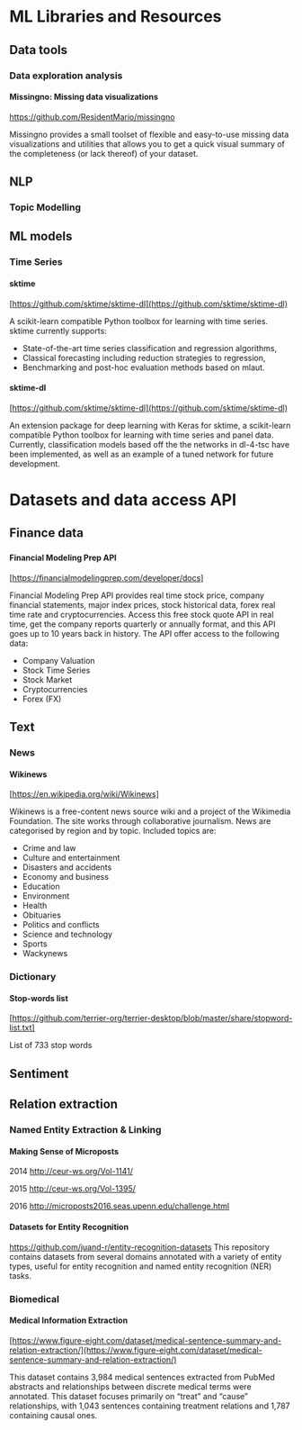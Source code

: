 # ML Libraries and Resources
## Data tools
### Data exploration analysis 
#### Missingno: Missing data visualizations
https://github.com/ResidentMario/missingno

Missingno provides a small toolset of flexible and easy-to-use missing data visualizations and utilities that allows you to get a quick visual summary of the completeness (or lack thereof) of your dataset.
## NLP
### Topic Modelling
## ML models
### Time Series
#### sktime
[https://github.com/sktime/sktime-dl](https://github.com/sktime/sktime-dl)

A scikit-learn compatible Python toolbox for learning with time series. sktime currently supports:
- State-of-the-art time series classification and regression algorithms,
- Classical forecasting including reduction strategies to regression,
- Benchmarking and post-hoc evaluation methods based on mlaut.
#### sktime-dl
[https://github.com/sktime/sktime-dl](https://github.com/sktime/sktime-dl)

An extension package for deep learning with Keras for sktime, a scikit-learn compatible Python toolbox for learning with time series and panel data. Currently, classification models based off the the networks in dl-4-tsc have been implemented, as well as an example of a tuned network for future development.

# Datasets and data access API
## Finance data
###
#### Financial Modeling Prep API
[https://financialmodelingprep.com/developer/docs]

Financial Modeling Prep API provides real time stock price, company financial statements, major index prices, stock historical data, forex real time rate and cryptocurrencies. Access this free stock quote API in real time, get the company reports quarterly or annually format, and this API goes up to 10 years back in history. The API offer access to the following data: 
- Company Valuation
- Stock Time Series
- Stock Market
- Cryptocurrencies
- Forex (FX)

## Text
### News
#### Wikinews
[https://en.wikipedia.org/wiki/Wikinews]

Wikinews is a free-content news source wiki and a project of the Wikimedia Foundation. The site works through collaborative journalism. News are categorised by region and by topic. Included topics are: 
- Crime and law 
- Culture and entertainment 
- Disasters and accidents 
- Economy and business 
- Education 
- Environment 
- Health 
- Obituaries 
- Politics and conflicts 
- Science and technology 
- Sports 
- Wackynews

### Dictionary
#### Stop-words list
[https://github.com/terrier-org/terrier-desktop/blob/master/share/stopword-list.txt]

List of 733 stop words

## Sentiment


## Relation extraction
### Named Entity Extraction & Linking
#### Making Sense of Microposts
2014 http://ceur-ws.org/Vol-1141/

2015 http://ceur-ws.org/Vol-1395/

2016 http://microposts2016.seas.upenn.edu/challenge.html
#### Datasets for Entity Recognition
https://github.com/juand-r/entity-recognition-datasets
This repository contains datasets from several domains annotated with a variety of entity types, useful for entity recognition and named entity recognition (NER) tasks.

### Biomedical
#### Medical Information Extraction
[https://www.figure-eight.com/dataset/medical-sentence-summary-and-relation-extraction/](https://www.figure-eight.com/dataset/medical-sentence-summary-and-relation-extraction/)

This dataset contains 3,984 medical sentences extracted from PubMed abstracts and relationships between discrete medical terms were annotated. This dataset focuses primarily on “treat” and “cause” relationships, with 1,043 sentences containing treatment relations and 1,787 containing causal ones.
